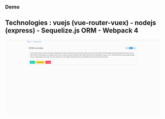 
### Demo

## Technologies : vuejs (vue-router-vuex) - nodejs (express) - Sequelize.js ORM - Webpack 4

![Imgur Image](image/source.gif)
